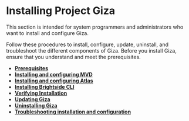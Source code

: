 # Installing Project Giza
This section is intended for system programmers and administrators who want to install and configure Giza.

Follow these procedures to install, configure, update, uninstall, and troubleshoot the different components of Giza. Before you install Giza, ensure that you understand and meet the prerequisites.

-   **[Prerequisites](../topics/planinstall.md)**  
-   **[Installing and configuring MVD](../topics/installvirtualdesktop.md)**
-   **[Installing and configuring Atlas](../topics/atlas-install.md)**
-   **[Installing Brightside CLI](../topics/cli-installcli.md)**
-   **[Verifying Installation](../topics/verifyinstall.md)**  
-   **[Updating Giza](../topics/applyservices.md)**
-   **[Uninstalling Giza](../topics/uninstallingatlas.md)**
-   **[Troubleshooting installation and configuration](../topics/troubleshoot.md)**
